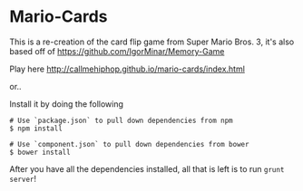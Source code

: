 Mario-Cards
===========

This is a re-creation of the card flip game from Super Mario Bros. 3, it's also based off of <https://github.com/IgorMinar/Memory-Game>

Play here <http://callmehiphop.github.io/mario-cards/index.html>

or..

Install it by doing the following

```
# Use `package.json` to pull down dependencies from npm
$ npm install

# Use `component.json` to pull down dependencies from bower
$ bower install
```

After you have all the dependencies installed, all that is left is to run `grunt server`!
